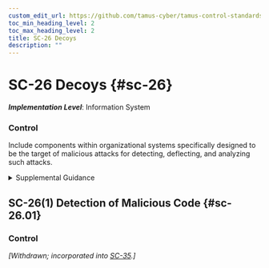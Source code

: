 ```yaml
---
custom_edit_url: https://github.com/tamus-cyber/tamus-control-standards/tree/main/content/tamus.edu/TAMUS_profile.xml
toc_min_heading_level: 2
toc_max_heading_level: 2
title: SC-26 Decoys
description: ""
---
```


# SC-26 Decoys {#sc-26}

_**Implementation Level**_: Information System

### Control

Include components within organizational systems specifically designed to be the target of malicious attacks for detecting, deflecting, and analyzing such attacks.


<details><summary>Supplemental Guidance</summary>Decoys (i.e., honeypots, honeynets, or deception nets) are established to attract adversaries and deflect attacks away from the operational systems that support organizational mission and business functions. Use of decoys requires some supporting isolation measures to ensure that any deflected malicious code does not infect organizational systems. Depending on the specific usage of the decoy, consultation with the Office of the General Counsel before deployment may be needed.</details>


## SC-26(1) Detection of Malicious Code {#sc-26.01}

### Control

<em>[Withdrawn; incorporated into [SC-35](/catalog/sc/sc-35#sc-35).]</em>

